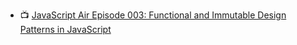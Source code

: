 

- :tv: [JavaScript Air Episode 003: Functional and Immutable Design Patterns in JavaScript](https://youtu.be/82M9fKe7hiw)

